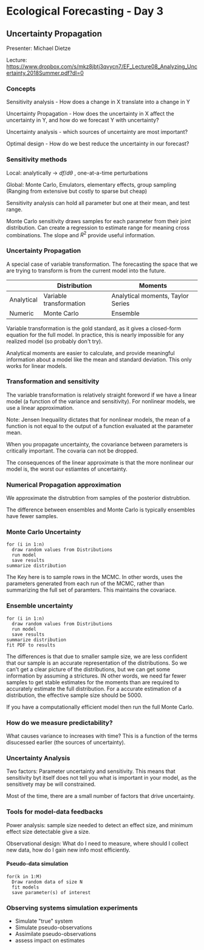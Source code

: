 # Ecological Forecasting - Day 3

## Uncertainty Propagation

Presenter: Michael Dietze

Lecture: https://www.dropbox.com/s/mkz8jbtj3qvycn7/EF_Lecture08_Analyzing_Uncertainty.2018Summer.pdf?dl=0

### Concepts
Sensitivity analysis - How does a change in X translate into a change in Y

Uncertainty Propagation - How does the uncertainty in X affect the uncertainty in Y, and how do we forecast Y with uncertainty?

Uncertainty analysis - which sources of uncertainty are most important?

Optimal design - How do we best reduce the uncertainty in our forecast?

### Sensitivity methods
Local: analytically -> $df/d\theta$ , one-at-a-time perturbations

Global: Monte Carlo, Emulators, elementary effects, group sampling (Ranging from extensive but costly to sparse but cheap)

Sensitivity analysis can hold all parameter but one at their mean, and test range.

Monte Carlo sensitivity draws samples for each parameter from their joint distribution. Can create a regression to estimate  range for meaning cross combinations. The slope and $R^2$ provide useful information.

### Uncertainty Propagation

A special case of variable transformation. The forecasting the space that we are trying to transform is from the current model into the future.

| | Distribution | Moments
|---|---|---|
| Analytical | Variable transformation | Analytical moments, Taylor Series
| Numeric | Monte Carlo | Ensemble

Variable transformation is the gold standard, as it gives a closed-form equation for the full model. In practice, this is nearly impossible for any realized model (so probably don't try).

Analytical moments are easier to calculate, and provide meaningful information about a model like the mean and standard deviation. This only works for linear models.

### Transformation and sensitivity

The variable transformation is relatively straight foreword if we have a linear model (a function of the variance and sensitivity). For nonlinear models, we use a linear approximation.

Note: Jensen Inequaility dictates that for nonlinear models, the mean of a function is not equal to the output of a function evaluated at the parameter mean.

When you propagate uncertainty, the covariance between parameters is critically important. The covaria can not be dropped.

The consequences of the linear approximate is that the more nonlinear our model is, the worst our estiamtes of uncertainty.

### Numerical Propagation approximation

We approximate the distrubtion from samples of the posterior distrubtion.

The difference between ensembles and Monte Carlo is typically ensembles have fewer samples.

### Monte Carlo Uncertainty
```
for (i in 1:n)
  draw random values from Distributions
  run model
  save results
summarize distribution
```

The Key here is to sample rows in the MCMC. In other words, uses the parameters generated from each run of the MCMC, rather than summarizing the full set of paramters. This maintains the covariace.

### Ensemble uncertainty

```
for (i in 1:n)
  draw random values from Distributions
  run model
  save results
summarize distribution
fit PDF to results
```

The differences is that due to smaller sample size, we are less confident that our sample is an accurate representation of the distributions. So we can't get a clear picture of the distributions, but we can get some information by assuming a strictures. IN other words, we need far fewer samples to get stable estimates for the moments than are required to accurately estimate the full distribution. For a accurate estimation of a distribution, the effective sample size should be 5000.

If you have a computationally efficient model then run the full Monte Carlo.

### How do we measure predictability?

What causes variance to increases with time? This is a function of the terms disucessed earlier (the sources of uncertainty).

### Uncertainty Analysis

Two factors: Parameter uncertainty and sensitivity. This means that sensitivity byt itself does not tell you what is important in your model, as the sensitivety may be will constrained.

Most of the time, there are a small number of factors that drive uncertainty.

### Tools for model-data feedbacks
Power analysis: sample size needed to detect an effect size, and minimum effect size detectable give a size.

Observational design: What do I need to measure, where should I collect new data, how do I gain new info most efficiently.

#### Pseudo-data simulation
```
for(k in 1:M)
  Draw random data of size N
  fit models
  save parameter(s) of interest
```

### Observing systems simulation experiments

- Simulate "true" system
- Simulate pseudo-observations
- Assimilate pseudo-observations
- assess impact on estimates
